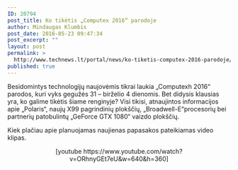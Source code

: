 ```yaml
---
ID: 20794
post_title: Ko tikėtis „Computex 2016“ parodoje
author: Mindaugas Klumbis
post_date: 2016-05-23 09:47:34
post_excerpt: ""
layout: post
permalink: >
  http://www.technews.lt/portal/news/ko-tiketis-computex-2016-parodoje/
published: true
---
```

Besidomintys technologijų naujovėmis tikrai laukia „Computexh 2016“ parodos, kuri vyks gegužės 31 – birželio 4 dienomis. Bet didysis klausias yra, ko galime tikėtis šiame renginyje? Visi tikisi, atnaujintos informacijos apie „Polaris“, naujų X99 pagrindinių plokščių, „Broadwell-E“procesorių bei partnerių patobulintų „GeForce GTX 1080“ vaizdo plokščių.

Kiek plačiau apie planuojamas naujienas papasakos pateikiamas video klipas.
<p style="text-align: center">[youtube https://www.youtube.com/watch?v=ORhnyGEt7eU&w=640&h=360]</p>